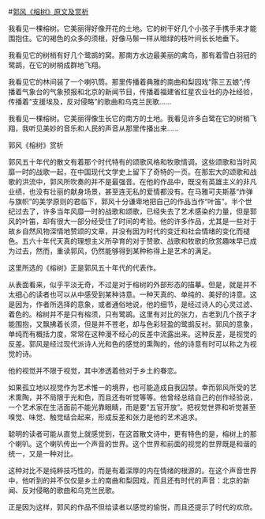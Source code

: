 #[郭风《榕树》原文及赏析](https://www.vrrw.net/wx/8762.html)

我看见一棵榕树。它美丽得好像开花的土地。它的树干好几个小孩子手携手来才能围抱住。它的褐色的众多的须根，好像马鬃一样从暗绿的枝叶间长长地垂下。

我看见它的树梢有好几个鹭鹚的窝。那南方水边最美丽的禽鸟，那有着雪白羽冠的鹭鹚，在它的树梢成群地飞翔。

我看见它的林间装了一个喇叭筒。那里传播着典雅的南曲和梨园戏“陈三五娘”;传播着气象台的气象预报和北京的新闻节目，传播着福建省红星农业社的办社经验，传播着“支援埃及，反对侵略”的歌曲和乌克兰民歌……

我看见一棵榕树。它美丽得像生长它的南方的土地。我看见许多白鹭在它的树梢飞翔，我听见美妙的音乐和人民的声音从那里传播出来……



郭风《榕树》赏析

郭风五十年代的散文有着那个时代特有的颂歌风格和牧歌情调。这些颂歌和当时风靡一时的战歌一起，在中国现代文学史上留下了奇特的一页。在那宏大的颂歌和战歌的洪流中，郭风所吹奏的并不是最强音。在他的作品中，既没有英雄主义的非凡业绩，也没有壮丽的献身场景，甚至连无私的爱情都没有。在马雅可夫斯基“炸弹与旗帜”的美学原则的君临下，郭风十分谦卑地把自己的作品当作“叶笛”。半个世纪过去了，许多当年风靡一时的战歌和颂歌，已经失去了艺术感染的力量，但是郭风的叶笛，却有很大一部分经受住了时间的考验。他的许多作品，尤其是一些对于故乡自然风物深情地赞颂的文章，并没有因为时代的变迁和社会情绪的变化而褪色。五六十年代天真的理想主义所孕育的对于赞歌、战歌和牧歌的欣赏趣味早已成为过去，然而，重读郭风，仍然能够得到某种称得上是艺术的满足。

这里所选的《榕树》正是郭风五十年代的代表作。

从表面看来，似乎平淡无奇，不过是对于榕树的外部形态的描摹。但是，就是并不太细心的读者也可以从中感受到某种诗意。一种天真的、单纯的、美好的诗意。这是因为，作者所选择的意象，或者通俗地说，他的细节，是经过诗人的心灵过滤、着色的。榕树并不是只有榕须，只有鹭鹚。这里有对比的张力，古老到几个孩子才能围抱，又飘拂着长须，但是并不苍老，却与色彩轻盈的鹭鹚反衬。郭风的意象，单纯而有概括力度，常常在这种漫不经心的反差中流露出来。这种反差，是视觉的反差。郭风是经过现代派诗人光和色的感觉的熏陶的，他的诗意有时可以称之为视觉的诗。

他的视觉并不限于视觉，其中渗透着他对于乡土的眷恋。

如果孤立地以视觉作为艺术惟一的境界，也可能造成自我囚禁。幸而郭风所受的艺术熏陶，并不局限于光和色，而且还有听觉等等。他曾经总结自己的创作经验说，一个艺术家在生活面前不能光靠眼睛，而是要“五官开放”。把视觉世界和听觉甚至嗅觉、味觉、触觉结合起来，形成反差和张力是他的艺术追求。

聪明的读者可能从直觉上就感觉到，在这首散文诗中，更有特色的是，榕树上的那个喇叭。这个喇叭传出一个声音的世界。这个世界和前面的视觉的世界既是和谐的统一，又是一种对比。

这种对比不是纯粹技巧性的，而是有着深厚的内在情绪的根源的。在这个声音世界中，他听到的并不仅仅是乡土的南曲和梨园戏，而且还有时代的声音：北京的新闻、反对侵略的歌曲和乌克兰民歌。

正是因为这样，郭风的作品不但给读者以感觉的愉悦，而且还提示了时代的欢欣。

